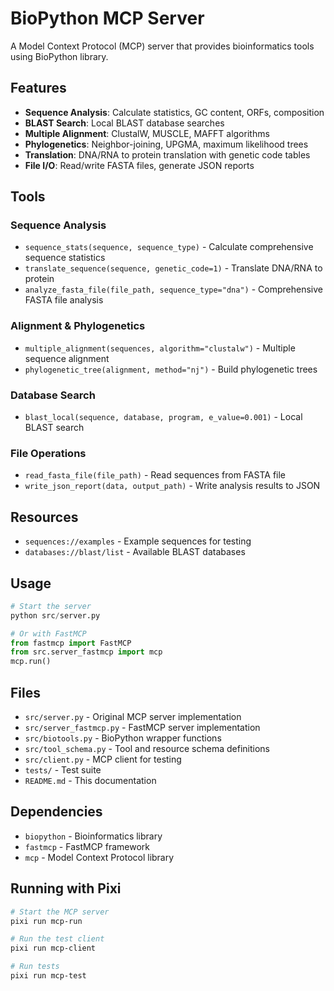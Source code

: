 # BioPython MCP Server

A Model Context Protocol (MCP) server that provides bioinformatics tools using BioPython library.

## Features

- **Sequence Analysis**: Calculate statistics, GC content, ORFs, composition
- **BLAST Search**: Local BLAST database searches
- **Multiple Alignment**: ClustalW, MUSCLE, MAFFT algorithms
- **Phylogenetics**: Neighbor-joining, UPGMA, maximum likelihood trees
- **Translation**: DNA/RNA to protein translation with genetic code tables
- **File I/O**: Read/write FASTA files, generate JSON reports

## Tools

### Sequence Analysis
- `sequence_stats(sequence, sequence_type)` - Calculate comprehensive sequence statistics
- `translate_sequence(sequence, genetic_code=1)` - Translate DNA/RNA to protein
- `analyze_fasta_file(file_path, sequence_type="dna")` - Comprehensive FASTA file analysis

### Alignment & Phylogenetics  
- `multiple_alignment(sequences, algorithm="clustalw")` - Multiple sequence alignment
- `phylogenetic_tree(alignment, method="nj")` - Build phylogenetic trees

### Database Search
- `blast_local(sequence, database, program, e_value=0.001)` - Local BLAST search

### File Operations
- `read_fasta_file(file_path)` - Read sequences from FASTA file
- `write_json_report(data, output_path)` - Write analysis results to JSON

## Resources

- `sequences://examples` - Example sequences for testing
- `databases://blast/list` - Available BLAST databases

## Usage

```python
# Start the server
python src/server.py

# Or with FastMCP
from fastmcp import FastMCP
from src.server_fastmcp import mcp
mcp.run()
```

## Files

- `src/server.py` - Original MCP server implementation
- `src/server_fastmcp.py` - FastMCP server implementation  
- `src/biotools.py` - BioPython wrapper functions
- `src/tool_schema.py` - Tool and resource schema definitions
- `src/client.py` - MCP client for testing
- `tests/` - Test suite
- `README.md` - This documentation

## Dependencies

- `biopython` - Bioinformatics library
- `fastmcp` - FastMCP framework  
- `mcp` - Model Context Protocol library

## Running with Pixi

```bash
# Start the MCP server
pixi run mcp-run

# Run the test client
pixi run mcp-client

# Run tests
pixi run mcp-test
```